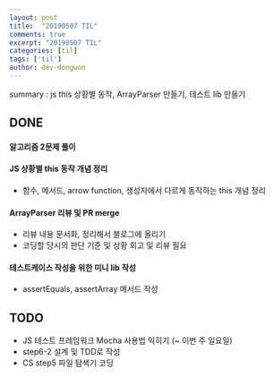 ```yaml
---
layout: post
title:  "20190507 TIL"
comments: true
excerpt: "20190507 TIL"
categories: [til]
tags: ['til']
author: dev-dongwon
---
```

summary : js this 상황별 동작, ArrayParser 만들기, 테스트 lib 만들기


## DONE
#### **알고리즘 2문제 풀이** 

#### **JS 상황별 this 동작 개념 정리**
- 함수, 메서드, arrow function, 생성자에서 다르게 동작하는 this 개념 정리

#### **ArrayParser 리뷰 및 PR merge**
- 리뷰 내용 문서화, 정리해서 블로그에 올리기
- 코딩할 당시의 판단 기준 및 상황 회고 및 리뷰 필요

#### **테스트케이스 작성을 위한 미니 lib 작성**
- assertEquals, assertArray 메서드 작성

## TODO
- JS 테스트 프레임워크 Mocha 사용법 익히기 (~ 이번 주 일요일)
- step6-2 설계 및 TDD로 작성
- CS step5 파일 탐색기 코딩